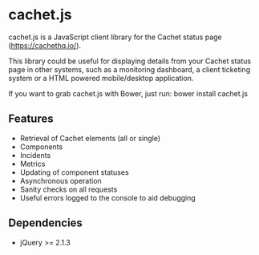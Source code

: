 # cachet.js

cachet.js is a JavaScript client library for the Cachet status page (https://cachethq.io/).

This library could be useful for displaying details from your Cachet status page in other systems, such as a monitoring dashboard, a client ticketing system or a HTML powered mobile/desktop application.

If you want to grab cachet.js with Bower, just run: bower install cachet.js

## Features

* Retrieval of Cachet elements (all or single)
 * Components
 * Incidents
 * Metrics
* Updating of component statuses
* Asynchronous operation
* Sanity checks on all requests
* Useful errors logged to the console to aid debugging

## Dependencies

* jQuery >= 2.1.3
